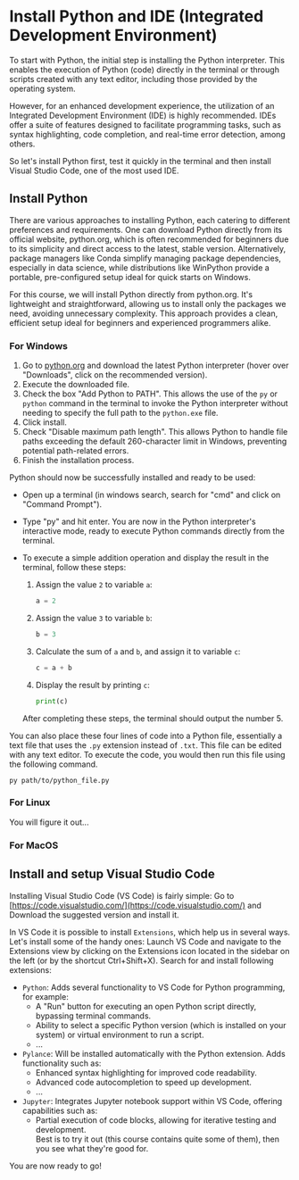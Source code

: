 # Install Python and IDE (Integrated Development Environment)

To start with Python, the initial step is installing the Python interpreter. This enables the execution of Python (code) directly in the terminal or through scripts created with any text editor, including those provided by the operating system.

However, for an enhanced development experience, the utilization of an Integrated Development Environment (IDE) is highly recommended. IDEs offer a suite of features designed to facilitate programming tasks, such as syntax highlighting, code completion, and real-time error detection, among others.

So let's install Python first, test it quickly in the terminal and then install Visual Studio Code, one of the most used IDE.

## Install Python

There are various approaches to installing Python, each catering to different preferences and requirements. One can download Python directly from its official website, python.org, which is often recommended for beginners due to its simplicity and direct access to the latest, stable version. Alternatively, package managers like Conda simplify managing package dependencies, especially in data science, while distributions like WinPython provide a portable, pre-configured setup ideal for quick starts on Windows.

For this course, we will install Python directly from python.org. It's lightweight and straightforward, allowing us to install only the packages we need, avoiding unnecessary complexity. This approach provides a clean, efficient setup ideal for beginners and experienced programmers alike.

### For Windows

1. Go to [python.org](https://www.python.org) and download the latest Python interpreter (hover over "Downloads", click on the recommended version).
2. Execute the downloaded file.
3. Check the box "Add Python to PATH". This allows the use of the `py` or `python` command in the terminal to invoke the Python interpreter without needing to specify the full path to the `python.exe` file.
4. Click install.
5. Check "Disable maximum path length". This allows Python to handle file paths exceeding the default 260-character limit in Windows, preventing potential path-related errors.
6. Finish the installation process.

Python should now be successfully installed and ready to be used:
- Open up a terminal (in windows search, search for "cmd" and click on "Command Prompt").
- Type "py" and hit enter. You are now in the Python interpreter's interactive mode, ready to execute Python commands directly from the terminal.

- To execute a simple addition operation and display the result in the terminal, follow these steps:

  1. Assign the value `2` to variable `a`:
      ```python
      a = 2
      ```
  2. Assign the value `3` to variable `b`:
      ```python
      b = 3
      ```
  3. Calculate the sum of `a` and `b`, and assign it to variable `c`:
      ```python
      c = a + b
      ```
  4. Display the result by printing `c`:
      ```python
      print(c)
      ```

    After completing these steps, the terminal should output the number 5.

You can also place these four lines of code into a Python file, essentially a text file that uses the `.py` extension instead of `.txt`. This file can be edited with any text editor. To execute the code, you would then run this file using the following command.

```
py path/to/python_file.py
```



### For Linux

You will figure it out...

### For MacOS



## Install and setup Visual Studio Code

Installing Visual Studio Code (VS Code) is fairly simple: Go to [https://code.visualstudio.com/](https://code.visualstudio.com/) and Download the suggested version and install it.

In VS Code it is possible to install `Extensions`, which help us in several ways. Let's install some of the handy ones: Launch VS Code and navigate to the Extensions view by clicking on the Extensions icon located in the sidebar on the left (or by the shortcut Ctrl+Shift+X). Search for and install following extensions:
- `Python`: Adds several functionality to VS Code for Python programming, for example:
  - A "Run" button for executing an open Python script directly, bypassing terminal commands.
  - Ability to select a specific Python version (which is installed on your system) or virtual environment to run a script.
  - ...
- `Pylance`: Will be installed automatically with the Python extension. Adds functionality such as:
  - Enhanced syntax highlighting for improved code readability.
  - Advanced code autocompletion to speed up development.
  - ...
- `Jupyter`: Integrates Jupyter notebook support within VS Code, offering capabilities such as:
  - Partial execution of code blocks, allowing for iterative testing and development.\
  Best is to try it out (this course contains quite some of them), then you see what they're good for. 

You are now ready to go!
